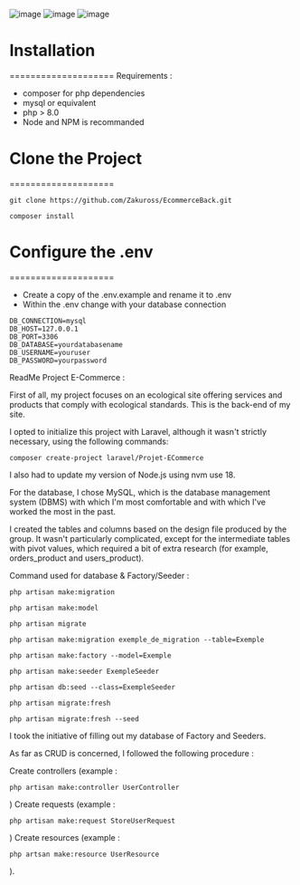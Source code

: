![image]({https://img.shields.io/badge/Laravel-FF2D20?style=for-the-badge&logo=laravel&logoColor=white})
![image]({https://img.shields.io/badge/PHP-777BB4?style=for-the-badge&logo=php&logoColor=white})
![image]({https://img.shields.io/badge/MariaDB-003545?style=for-the-badge&logo=mariadb&logoColor=white})


# Installation
====================
Requirements :

- composer for php dependencies
- mysql or equivalent
- php > 8.0
- Node and NPM is recommanded


# Clone the Project
====================

````
git clone https://github.com/Zakuross/EcommerceBack.git
````
````
composer install
````




# Configure the .env
====================
- Create a copy of the .env.example and rename it to .env
- Within the .env change with your database connection 

````
DB_CONNECTION=mysql 
DB_HOST=127.0.0.1 
DB_PORT=3306 
DB_DATABASE=yourdatabasename 
DB_USERNAME=youruser 
DB_PASSWORD=yourpassword
````

ReadMe Project E-Commerce :

First of all, my project focuses on an ecological site offering services and products that comply with ecological standards. This is the back-end of my site.

I opted to initialize this project with Laravel, although it wasn't strictly necessary, using the following commands:

````
composer create-project laravel/Projet-ECommerce
````

I also had to update my version of Node.js using nvm use 18.

For the database, I chose MySQL, which is the database management system (DBMS) with which I'm most comfortable and with which I've worked the most in the past.

I created the tables and columns based on the design file produced by the group. It wasn't particularly complicated, except for the intermediate tables with pivot values, which required a bit of extra research (for example, orders_product and users_product).

Command used for database & Factory/Seeder :

````
php artisan make:migration
````
````
php artisan make:model
````
````
php artisan migrate
````
````
php artisan make:migration exemple_de_migration --table=Exemple
````
````
php artisan make:factory --model=Exemple
````
````
php artisan make:seeder ExempleSeeder
````
````
php artisan db:seed --class=ExempleSeeder
````
````
php artisan migrate:fresh
````
````
php artisan migrate:fresh --seed
````

I took the initiative of filling out my database of Factory and Seeders.

As far as CRUD is concerned, I followed the following procedure :

Create controllers (example : 
````
php artisan make:controller UserController
````
)
Create requests (example : 
````
php artisan make:request StoreUserRequest
````
)
Create resources (example : 
````
php artsan make:resource UserResource
````
).



